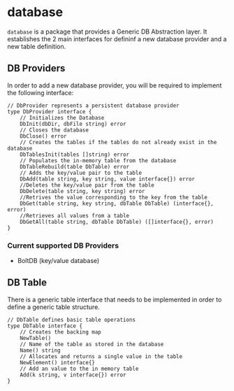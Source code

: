 database
========

``database`` is a package that provides a Generic DB Abstraction layer. It establishes the 2 main interfaces for defininf a new database provider and a new table definition.

DB Providers
------------
In order to add a new database provider, you will be required to implement the following interface:
```golang
// DbProvider represents a persistent database provider
type DbProvider interface {
    // Initializes the Database
    DbInit(dbDir, dbFile string) error
    // Closes the database
    DbClose() error
    // Creates the tables if the tables do not already exist in the database
    DbTablesInit(tables []string) error
    // Populates the in-memory table from the database
    DbTableRebuild(table DbTable) error
    // Adds the key/value pair to the table
    DbAdd(table string, key string, value interface{}) error
    //Deletes the key/value pair from the table
    DbDelete(table string, key string) error
    //Retrives the value corresponding to the key from the table
    DbGet(table string, key string, dbTable DbTable) (interface{}, error)
    //Retrieves all values from a table
    DbGetAll(table string, dbTable DbTable) ([]interface{}, error)
}
```

### Current supported DB Providers
- BoltDB (key/value database)

DB Table
--------
There is a generic table interface that needs to be implemented in order to define a generic table structure.
```golang
// DbTable defines basic table operations
type DbTable interface {
    // Creates the backing map
    NewTable()
    // Name of the table as stored in the database
    Name() string
    // Allocates and returns a single value in the table
    NewElement() interface{}
    // Add an value to the in memory table
    Add(k string, v interface{}) error
}
```
